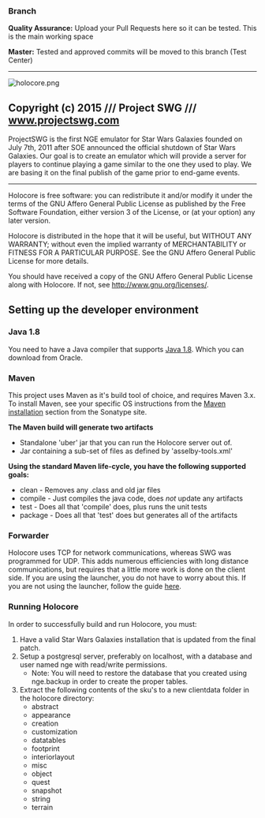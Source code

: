 ### **Branch** ###

**Quality Assurance:** Upload your Pull Requests here so it can be tested. This is the main working space

**Master:** Tested and approved commits will be moved to this branch (Test Center)

--------------------------------------------------------------------------------

![holocore.png](https://bitbucket.org/repo/norXdj/images/3473411954-holocore.png)

## Copyright (c) 2015 /// Project SWG /// www.projectswg.com ##

ProjectSWG is the first NGE emulator for Star Wars Galaxies founded on
July 7th, 2011 after SOE announced the official shutdown of Star Wars Galaxies.
Our goal is to create an emulator which will provide a server for players to
continue playing a game similar to the one they used to play. We are basing
it on the final publish of the game prior to end-game events.

--------------------------------------------------------------------------------

Holocore is free software: you can redistribute it and/or modify
it under the terms of the GNU Affero General Public License as
published by the Free Software Foundation, either version 3 of the
License, or (at your option) any later version.

Holocore is distributed in the hope that it will be useful,
but WITHOUT ANY WARRANTY; without even the implied warranty of
MERCHANTABILITY or FITNESS FOR A PARTICULAR PURPOSE.  See the
GNU Affero General Public License for more details.

You should have received a copy of the GNU Affero General Public License
along with Holocore.  If not, see <http://www.gnu.org/licenses/>.

## Setting up the developer environment ##

### Java 1.8 ###

You need to have a Java compiler that supports [Java 1.8](http://www.oracle.com/technetwork/java/javase/downloads/jdk8-downloads-2133151.html). Which
you can download from Oracle.

### Maven ###

This project uses Maven as it's build tool of choice, and requires Maven 3.x. To install Maven, see your
specific OS instructions from the [Maven installation](http://books.sonatype.com/mvnref-book/reference/installation.html) section
from the Sonatype site.

**The Maven build will generate two artifacts**

- Standalone 'uber' jar that you can run the Holocore server out of.
- Jar containing a sub-set of files as defined by 'asselby-tools.xml'

**Using the standard Maven life-cycle, you have the following supported goals:**

- clean   - Removes any .class and old jar files
- compile - Just compiles the java code, does *not* update any artifacts
- test    - Does all that 'compile' does, plus runs the unit tests
- package - Does all that 'test' does but generates all of the artifacts

### Forwarder ###

Holocore uses TCP for network communications, whereas SWG was programmed for UDP.  This adds numerous efficiencies with long distance communications, but requires that a little more work is done on the client side.  If you are using the launcher, you do not have to worry about this.  If you are not using the launcher, follow the guide [here](https://bitbucket.org/projectswg/forwarder).

### Running Holocore ###
In order to successfully build and run Holocore, you must:

1. Have a valid Star Wars Galaxies installation that is updated from the final patch.
2. Setup a postgresql server, preferably on localhost, with a database and user named nge with read/write permissions.
    * Note: You will need to restore the database that you created using nge.backup in order to create the proper tables.
3. Extract the following contents of the sku's to a new clientdata folder in the holocore directory:
    * abstract
    * appearance
    * creation
    * customization
    * datatables
    * footprint
    * interiorlayout
    * misc
    * object
    * quest
    * snapshot
    * string
    * terrain